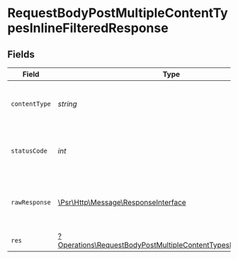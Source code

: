 # RequestBodyPostMultipleContentTypesInlineFilteredResponse


## Fields

| Field                                                                                                                                               | Type                                                                                                                                                | Required                                                                                                                                            | Description                                                                                                                                         |
| --------------------------------------------------------------------------------------------------------------------------------------------------- | --------------------------------------------------------------------------------------------------------------------------------------------------- | --------------------------------------------------------------------------------------------------------------------------------------------------- | --------------------------------------------------------------------------------------------------------------------------------------------------- |
| `contentType`                                                                                                                                       | *string*                                                                                                                                            | :heavy_check_mark:                                                                                                                                  | HTTP response content type for this operation                                                                                                       |
| `statusCode`                                                                                                                                        | *int*                                                                                                                                               | :heavy_check_mark:                                                                                                                                  | HTTP response status code for this operation                                                                                                        |
| `rawResponse`                                                                                                                                       | [\Psr\Http\Message\ResponseInterface](https://www.php-fig.org/psr/psr-7/#33-psrhttpmessageresponseinterface)                                        | :heavy_check_mark:                                                                                                                                  | Raw HTTP response; suitable for custom response parsing                                                                                             |
| `res`                                                                                                                                               | [?Operations\RequestBodyPostMultipleContentTypesInlineFilteredRes](../../Models/Operations/RequestBodyPostMultipleContentTypesInlineFilteredRes.md) | :heavy_minus_sign:                                                                                                                                  | OK                                                                                                                                                  |